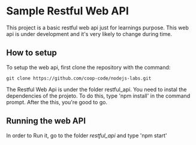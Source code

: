 # Sample Restful Web API

This project is a basic restful web api just for learnings purpose. This web api is under development and it's very likely to change during time.

## How to setup

To setup the web api, first clone the repository with the command:
```
git clone https://github.com/coop-code/nodejs-labs.git
``` 

The Restful Web Api is under the folder restful_api.
You need to instal the dependencies of the projeto. To do this, type 'npm install' in the command prompt.
After the this, you're good to go.


## Running the web API

In order to Run it, go to the folder *restful_api* and type 'npm start'